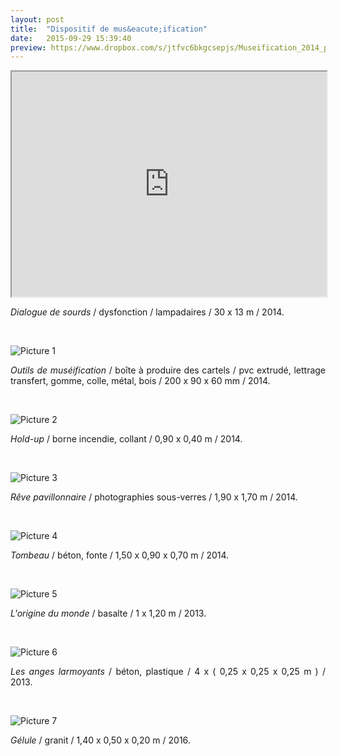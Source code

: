 ```yaml
---
layout: post
title:  "Dispositif de mus&eacute;ification"
date:   2015-09-29 15:39:40
preview: https://www.dropbox.com/s/jtfvc6bkgcsepjs/Museification_2014_preview.jpg?raw=1
---
```


<iframe src="https://player.vimeo.com/video/206077793" width="100%" height="360" margin="0px" webkitallowfullscreen mozallowfullscreen allowfullscreen></iframe>

<p style="text-align:justify">
<span style="font-style: italic;">Dialogue de sourds</span> / dysfonction / lampadaires / 30 x 13 m / 2014.
</p>
<br>

![Picture 1](https://www.dropbox.com/s/9ba9te1oxsntqjo/Museification_boite_2014.jpg?raw=1)

<p style="text-align:justify">
<span style="font-style: italic;">Outils de mus&eacute;ification</span> / bo&icirc;te &agrave; produire des cartels / pvc extrud&eacute;, lettrage transfert, gomme, colle, m&eacute;tal, bois / 200 x 90 x 60 mm / 2014.
</p>
<br>

![Picture 2](https://www.dropbox.com/s/6pavqa36idr5yqe/Museification_Hold-up_2014.jpg?raw=1)

<p style="text-align:justify">
<span style="font-style: italic;">Hold-up</span> / borne incendie, collant / 0,90 x 0,40 m / 2014.
</p>
<br>

![Picture 3](https://www.dropbox.com/s/c3uh7lqbhykkrjl/Museification_Reve_pavillonnaire_2014.jpg?raw=1)

<p style="text-align:justify">
<span style="font-style: italic;">R&ecirc;ve pavillonnaire</span> / photographies sous-verres / 1,90 x 1,70 m / 2014.
</p>
<br>

![Picture 4](https://www.dropbox.com/s/go5s9k8j3pd241l/Museification_tombeau_2014.jpg?raw=1)

<p style="text-align:justify">
<span style="font-style: italic;">Tombeau</span> / b&eacute;ton, fonte / 1,50 x 0,90 x 0,70 m / 2014.
</p>
<br>

![Picture 5](https://www.dropbox.com/s/ysbslwdkik4g6gj/Musification_L%27origine_du_monde_2013.jpg?raw=1)

<p style="text-align:justify">
<span style="font-style: italic;">L'origine du monde</span> / basalte / 1 x 1,20 m / 2013.
</p>
<br>

![Picture 6](https://www.dropbox.com/s/xpurzyzzc0tuvey/Museification_Les_anges_larmoyants_2014.jpg?raw=1)

<p style="text-align:justify">
<span style="font-style: italic;">Les anges larmoyants</span> / b&eacute;ton, plastique / 4 x ( 0,25 x 0,25 x 0,25 m ) / 2013.
</p>
<br>

![Picture 7](https://www.dropbox.com/s/55t77964pv28hef/Museification_Gelule_2016.jpg?raw=1)

<p style="text-align:justify">
<span style="font-style: italic;">G&eacute;lule</span> / granit / 1,40 x 0,50 x 0,20 m / 2016.
</p>

